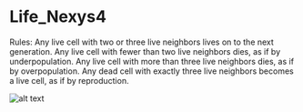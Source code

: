 # Life_Nexys4
Rules:
Any live cell with two or three live neighbors lives on to the next generation.
Any live cell with fewer than two live neighbors dies, as if by underpopulation.
Any live cell with more than three live neighbors dies, as if by overpopulation.
Any dead cell with exactly three live neighbors becomes a live cell, as if by reproduction.

![alt text](https://github.com/AsherHoltham/Life_Nexys4/tree/main/READme.md_supplements/node.jpeg?raw=true)
